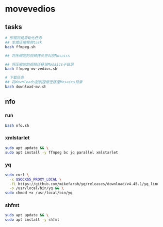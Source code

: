 # movevedios

## tasks

```bash
# 压缩视频自动化任务
## 生成压缩视频task
bash ffmpeg.sh

## 将压缩完的视频拷贝至对应Mosaics

## 将压缩完的视频迁移至Mosaics子目录
bash ffmpeg-mv-vedios.sh

# 下载任务
## 将downloads刮削视频迁移至Mosaics目录
bash download-mv.sh
```

## nfo

### run

```bash
bash nfo.sh
```

### xmlstarlet

```bash
sudo apt update && \
sudo apt install -y ffmpeg bc jq parallel xmlstarlet
```

### yq

```bash
sudo curl \
  -x $SOCKS5_PROXY_LOCAL \
  -fL https://github.com/mikefarah/yq/releases/download/v4.45.1/yq_linux_amd64 \
  -o /usr/local/bin/yq && \
sudo chmod +x /usr/local/bin/yq
```

### shfmt

```bash
sudo apt update && \
sudo apt install -y shfmt
```
